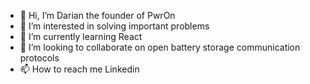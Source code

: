 - 👋 Hi, I’m Darian the founder of PwrOn
- 👀 I’m interested in solving important problems
- 🌱 I’m currently learning React
- 💞️ I’m looking to collaborate on open battery storage communication protocols
- 📫 How to reach me Linkedin

<!---
PwrOnFounder/PwrOnFounder is a ✨ special ✨ repository because its `README.md` (this file) appears on your GitHub profile.
You can click the Preview link to take a look at your changes.
--->
